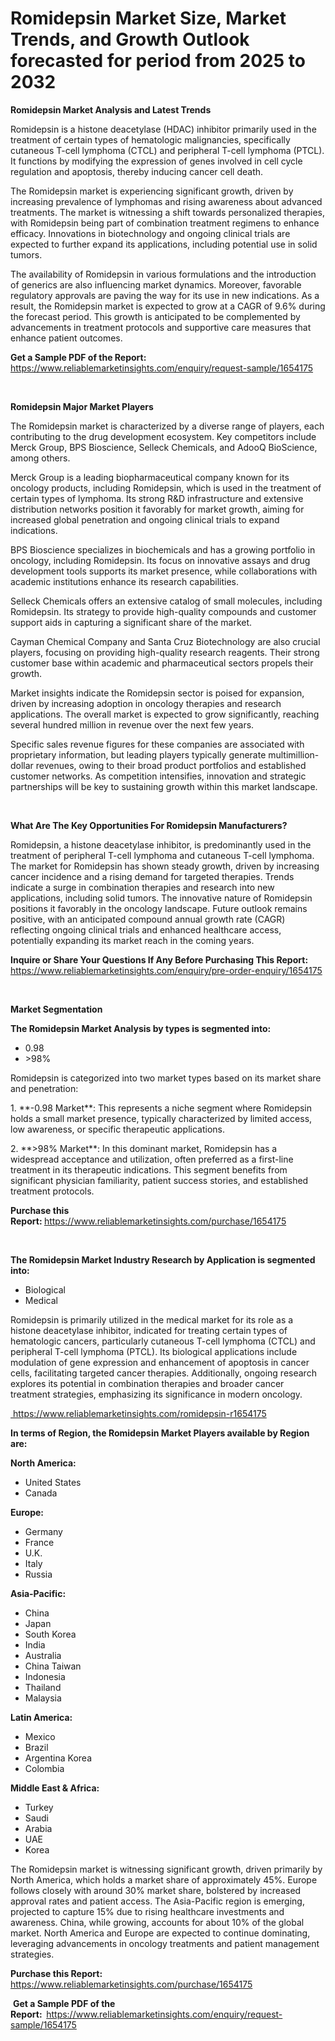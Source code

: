 <p><h1>Romidepsin Market Size, Market Trends, and Growth Outlook forecasted for period from 2025 to 2032</h1></p><p><strong>Romidepsin Market Analysis and Latest Trends</strong></p>
<p><p>Romidepsin is a histone deacetylase (HDAC) inhibitor primarily used in the treatment of certain types of hematologic malignancies, specifically cutaneous T-cell lymphoma (CTCL) and peripheral T-cell lymphoma (PTCL). It functions by modifying the expression of genes involved in cell cycle regulation and apoptosis, thereby inducing cancer cell death. </p><p>The Romidepsin market is experiencing significant growth, driven by increasing prevalence of lymphomas and rising awareness about advanced treatments. The market is witnessing a shift towards personalized therapies, with Romidepsin being part of combination treatment regimens to enhance efficacy. Innovations in biotechnology and ongoing clinical trials are expected to further expand its applications, including potential use in solid tumors.</p><p>The availability of Romidepsin in various formulations and the introduction of generics are also influencing market dynamics. Moreover, favorable regulatory approvals are paving the way for its use in new indications. As a result, the Romidepsin market is expected to grow at a CAGR of 9.6% during the forecast period. This growth is anticipated to be complemented by advancements in treatment protocols and supportive care measures that enhance patient outcomes.</p></p>
<p><strong>Get a Sample PDF of the Report:&nbsp;</strong> <a href="https://www.reliablemarketinsights.com/enquiry/request-sample/1654175?utm_campaign=3051&utm_medium=2&utm_source=Github&utm_content=ia&utm_term=19042025&utm_id=romidepsin">https://www.reliablemarketinsights.com/enquiry/request-sample/1654175</a></p>
<p>&nbsp;</p>
<p><strong>Romidepsin Major Market Players</strong></p>
<p><p>The Romidepsin market is characterized by a diverse range of players, each contributing to the drug development ecosystem. Key competitors include Merck Group, BPS Bioscience, Selleck Chemicals, and AdooQ BioScience, among others. </p><p>Merck Group is a leading biopharmaceutical company known for its oncology products, including Romidepsin, which is used in the treatment of certain types of lymphoma. Its strong R&D infrastructure and extensive distribution networks position it favorably for market growth, aiming for increased global penetration and ongoing clinical trials to expand indications.</p><p>BPS Bioscience specializes in biochemicals and has a growing portfolio in oncology, including Romidepsin. Its focus on innovative assays and drug development tools supports its market presence, while collaborations with academic institutions enhance its research capabilities.</p><p>Selleck Chemicals offers an extensive catalog of small molecules, including Romidepsin. Its strategy to provide high-quality compounds and customer support aids in capturing a significant share of the market. </p><p>Cayman Chemical Company and Santa Cruz Biotechnology are also crucial players, focusing on providing high-quality research reagents. Their strong customer base within academic and pharmaceutical sectors propels their growth.</p><p>Market insights indicate the Romidepsin sector is poised for expansion, driven by increasing adoption in oncology therapies and research applications. The overall market is expected to grow significantly, reaching several hundred million in revenue over the next few years.</p><p>Specific sales revenue figures for these companies are associated with proprietary information, but leading players typically generate multimillion-dollar revenues, owing to their broad product portfolios and established customer networks. As competition intensifies, innovation and strategic partnerships will be key to sustaining growth within this market landscape.</p></p>
<p>&nbsp;</p>
<p><strong>What Are The Key Opportunities For Romidepsin Manufacturers?</strong></p>
<p><p>Romidepsin, a histone deacetylase inhibitor, is predominantly used in the treatment of peripheral T-cell lymphoma and cutaneous T-cell lymphoma. The market for Romidepsin has shown steady growth, driven by increasing cancer incidence and a rising demand for targeted therapies. Trends indicate a surge in combination therapies and research into new applications, including solid tumors. The innovative nature of Romidepsin positions it favorably in the oncology landscape. Future outlook remains positive, with an anticipated compound annual growth rate (CAGR) reflecting ongoing clinical trials and enhanced healthcare access, potentially expanding its market reach in the coming years.</p></p>
<p><strong>Inquire or Share Your Questions If Any Before Purchasing This Report:</strong> <a href="https://www.reliablemarketinsights.com/enquiry/pre-order-enquiry/1654175?utm_campaign=3051&utm_medium=2&utm_source=Github&utm_content=ia&utm_term=19042025&utm_id=romidepsin">https://www.reliablemarketinsights.com/enquiry/pre-order-enquiry/1654175</a></p>
<p>&nbsp;</p>
<p><strong>Market Segmentation</strong></p>
<p><strong>The Romidepsin Market Analysis by types is segmented into:</strong></p>
<p><ul><li>0.98</li><li>>98%</li></ul></p>
<p><p>Romidepsin is categorized into two market types based on its market share and penetration:</p><p>1. **-0.98 Market**: This represents a niche segment where Romidepsin holds a small market presence, typically characterized by limited access, low awareness, or specific therapeutic applications.</p><p>2. **>98% Market**: In this dominant market, Romidepsin has a widespread acceptance and utilization, often preferred as a first-line treatment in its therapeutic indications. This segment benefits from significant physician familiarity, patient success stories, and established treatment protocols.</p></p>
<p><strong>Purchase this Report:&nbsp;</strong><a href="https://www.reliablemarketinsights.com/purchase/1654175?utm_campaign=3051&utm_medium=2&utm_source=Github&utm_content=ia&utm_term=19042025&utm_id=romidepsin">https://www.reliablemarketinsights.com/purchase/1654175</a></p>
<p>&nbsp;</p>
<p><strong>The Romidepsin Market Industry Research by Application is segmented into:</strong></p>
<p><ul><li>Biological</li><li>Medical</li></ul></p>
<p><p>Romidepsin is primarily utilized in the medical market for its role as a histone deacetylase inhibitor, indicated for treating certain types of hematologic cancers, particularly cutaneous T-cell lymphoma (CTCL) and peripheral T-cell lymphoma (PTCL). Its biological applications include modulation of gene expression and enhancement of apoptosis in cancer cells, facilitating targeted cancer therapies. Additionally, ongoing research explores its potential in combination therapies and broader cancer treatment strategies, emphasizing its significance in modern oncology.</p></p>
<p><a href="https://www.reliablemarketinsights.com/romidepsin-r1654175?utm_campaign=3051&utm_medium=2&utm_source=Github&utm_content=ia&utm_term=19042025&utm_id=romidepsin">&nbsp;https://www.reliablemarketinsights.com/romidepsin-r1654175</a></p>
<p><strong>In terms of Region, the Romidepsin Market Players available by Region are:</strong></p>
<p>
    <p> <strong> North America: </strong>
        <ul>
            <li>United States</li>
            <li>Canada</li>
        </ul>
        </p> 
    <p> <strong> Europe: </strong>
        <ul>
            <li>Germany</li>
            <li>France</li>
            <li>U.K.</li>
            <li>Italy</li>
            <li>Russia</li>
        </ul>
        </p> 
    <p> <strong> Asia-Pacific: </strong>
        <ul>
            <li>China</li>
            <li>Japan</li>
            <li>South Korea</li>
            <li>India</li>
            <li>Australia</li>
            <li>China Taiwan</li>
            <li>Indonesia</li>
            <li>Thailand</li>
            <li>Malaysia</li>
        </ul>
        </p> 
    <p> <strong> Latin America: </strong>
        <ul>
            <li>Mexico</li>
            <li>Brazil</li>
            <li>Argentina Korea</li>
            <li>Colombia</li>
        </ul>
        </p> 
    <p> <strong> Middle East & Africa: </strong>
        <ul>
            <li>Turkey</li>
            <li>Saudi</li>
            <li>Arabia</li>
            <li>UAE</li>
            <li>Korea</li>
        </ul>
    </p>
    </p>
<p><p>The Romidepsin market is witnessing significant growth, driven primarily by North America, which holds a market share of approximately 45%. Europe follows closely with around 30% market share, bolstered by increased approval rates and patient access. The Asia-Pacific region is emerging, projected to capture 15% due to rising healthcare investments and awareness. China, while growing, accounts for about 10% of the global market. North America and Europe are expected to continue dominating, leveraging advancements in oncology treatments and patient management strategies.</p></p>
<p><strong>Purchase this Report: </strong><a href="https://www.reliablemarketinsights.com/purchase/1654175?utm_campaign=3051&utm_medium=2&utm_source=Github&utm_content=ia&utm_term=19042025&utm_id=romidepsin">https://www.reliablemarketinsights.com/purchase/1654175</a></p>
<p>&nbsp;<strong>Get a Sample PDF of the Report:&nbsp;&nbsp;</strong><a href="https://www.reliablemarketinsights.com/enquiry/request-sample/1654175?utm_campaign=3051&utm_medium=2&utm_source=Github&utm_content=ia&utm_term=19042025&utm_id=romidepsin">https://www.reliablemarketinsights.com/enquiry/request-sample/1654175</a></p>
<p><strong></strong></p>
<p><p></p><p></p><p></p></p>
